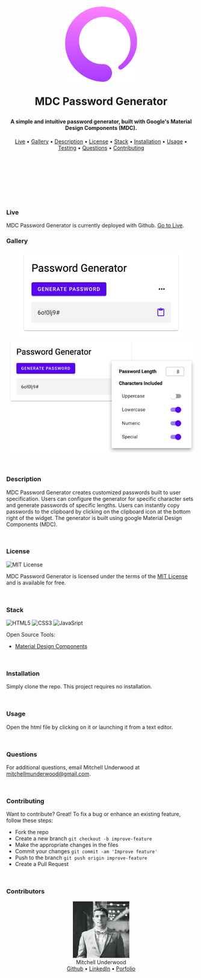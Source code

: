 <h1 align="center">
  <br>
  <!-- image/logo link -->
  <a href="https://mitchellmunderwood.github.io/MDC-Password-Generator/"><img src="./README-support/logo.png" alt="title" width="200" height="200" ></a>
  
  MDC Password Generator
  <br>
</h1>

<h4 align="center">
<!-- Description of Project -->
A simple and intuitive password generator, built with Google's Material Design Components (MDC).
</h4>

<p align="center">
    <!-- table of contents -->
  <a href="#live">Live</a> •
  <a href="#gallery">Gallery</a> •
  <a href="#description">Description</a> •
  <a href="#license">License</a> •
  <a href="#stack">Stack</a> •
  <a href="#installation">Installation</a> •
  <a href="#usage">Usage</a> •
  <a href="#testing">Testing</a> •
  <a href="#questions">Questions</a> •
  <a href="#contributing">Contributing</a>
</p>

<br>

<p>
<br>
<br>
<br>
<br>
<br>

</p>

### Live

MDC Password Generator is currently deployed with Github. <a href="https://mitchellmunderwood.github.io/MDC-Password-Generator/">Go to Live</a>.
<br/>

### Gallery

<p align="center">
    <img src="./README-support/img1.png" width="auto" height="auto">
    <img src="./README-support/img2.png" width="auto" height="auto">
</p>

<br/>

### Description

MDC Password Generator creates customized passwords built to user specification. Users can configure the generator for specific character sets and generate passwords of specific lengths. Users can instantly copy passwords to the clipboard by clicking on the clipboard icon at the bottom right of the widget. The generator is built using google Material Design Components (MDC).

<br/>

### License

<p>
<img src="https://img.shields.io/badge/License-MIT-informational?style=flat&logo=mit&logoColor=white&color=blue"
         alt="MIT License">
</p>

MDC Password Generator is licensed under the terms of the [MIT License](https://opensource.org/licenses/MIT) and is available for free.

<br/>

### Stack

<p align="left">
<!-- line for badges -->
    <img src="https://img.shields.io/badge/Code-HTML5-informational?style=flat&logo=html5&logoColor=white&color=blue"
         alt="HTML5">
    <img src="https://img.shields.io/badge/Code-CSS3-informational?style=flat&logo=css3&logoColor=white&color=blue"
         alt="CSS3">
    <img src="https://img.shields.io/badge/Code-JavaScript-informational?style=flat&logo=javascript&logoColor=white&color=blue"
         alt="JavaSript">
    <!-- <img src="https://img.shields.io/badge/Code-Handlebars-informational?style=flat&logo=handlebars&logoColor=white&color=blue"
         alt="Express"> -->
    <!-- <img src="https://img.shields.io/badge/Code-Express-informational?style=flat&logo=express&logoColor=white&color=blue"
         alt="Express"> -->
    <!-- <img src="https://img.shields.io/badge/Code-Node-informational?style=flat&logo=node&logoColor=white&color=blue"
         alt="Node"> -->
    <!-- <img src="https://img.shields.io/badge/Data-mySQL-informational?style=flat&logo=mysql&logoColor=white&color=blue"
         alt="Node"> -->
</p>

Open Source Tools:

- [Material Design Components](https://https://material.io/)

<br/>

### Installation

Simply clone the repo. This project requires no installation.

<br/>

### Usage

Open the html file by clicking on it or launching it from a text editor.

<br/>

### Questions

For additional questions, email Mitchell Underwood at mitchellmunderwood@gmail.com.

<br/>

### Contributing

Want to contribute? Great!
To fix a bug or enhance an existing feature, follow these steps:

- Fork the repo
- Create a new branch `git checkout -b improve-feature`
- Make the appropriate changes in the files
- Commit your changes `git commit -am 'Improve feature'`
- Push to the branch `git push origin improve-feature`
- Create a Pull Request

<br/>

### Contributors

<p align="center">
<img src="./README-support/mitchell.jpg" width="150" height="150" />
<br/>
Mitchell Underwood
<br/>
<a href="https://github.com/mitchellmunderwood">Github</a> •
<a href="https://www.linkedin.com/in/mitchellmunderwood/">LinkedIn</a> •
<a href="https://whoismitchell.com">Porfolio</a>

</p>
